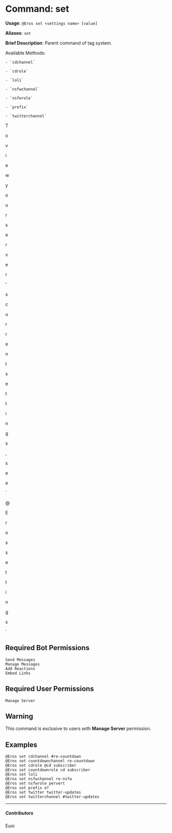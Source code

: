 # Command: set


**Usage**: `@Eros set <settings name> [value]`

**Aliases**: `set`

**Brief Description**: Parent command of tag system.

Available Methods:

	- `cdchannel`

	- `cdrole`

	- `loli`

	- `nsfwchannel`

	- `nsfwrole`

	- `prefix`

	- `twitterchannel`



T

o

 

v

i

e

w

 

y

o

u

r

 

s

e

r

v

e

r

'

s

 

c

u

r

r

e

n

t

 

s

e

t

t

i

n

g

s

,

 

s

e

e

 

`

@

E

r

o

s

 

s

e

t

t

i

n

g

s

`

## Required Bot Permissions

```
Send Messages
Manage Messages
Add Reactions
Embed Links
```

## Required User Permissions

```
Manage Server
```

## Warning


This command is exclusive to users with __**Manage Server**__ permission.

## Examples

```
@Eros set cdchannel #re-countdown
@Eros set countdownchannel re-countdown
@Eros set cdrole @cd subscriber
@Eros set countdownrole cd subscriber
@Eros set loli
@Eros set nsfwchannel re-nsfw
@Eros set nsfwrole pervert
@Eros set prefix e?
@Eros set twitter twitter-updates
@Eros set twitterchannel #twitter-updates
```


---

##### Contributors


Euni
